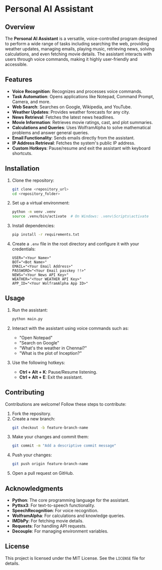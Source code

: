 # Personal AI Assistant

## Overview

The **Personal AI Assistant** is a versatile, voice-controlled program designed to perform a wide range of tasks including searching the web, providing weather updates, managing emails, playing music, retrieving news, solving calculations, and even fetching movie details. The assistant interacts with users through voice commands, making it highly user-friendly and accessible.

## Features

- **Voice Recognition**: Recognizes and processes voice commands.
- **Task Automation**: Opens applications like Notepad, Command Prompt, Camera, and more.
- **Web Search**: Searches on Google, Wikipedia, and YouTube.
- **Weather Updates**: Provides weather forecasts for any city.
- **News Retrieval**: Fetches the latest news headlines.
- **Movie Information**: Retrieves movie ratings, cast, and plot summaries.
- **Calculations and Queries**: Uses WolframAlpha to solve mathematical problems and answer general queries.
- **Email Functionality**: Sends emails directly from the assistant.
- **IP Address Retrieval**: Fetches the system's public IP address.
- **Custom Hotkeys**: Pause/resume and exit the assistant with keyboard shortcuts.

## Installation

1. Clone the repository:
   ```bash
   git clone <repository_url>
   cd <repository_folder>
   ```

2. Set up a virtual environment:
   ```bash
   python -m venv .venv
   source .venv/bin/activate  # On Windows: .venv\Scripts\activate
   ```

3. Install dependencies:
   ```bash
   pip install -r requirements.txt
   ```

4. Create a `.env` file in the root directory and configure it with your credentials:
   ```env
   USER="<Your Name>"
   BOT="<Bot Name>"
   EMAIL="<Your Email Address>"
   PASSWORD="<Your Email passkey !!>"
   NEWS="<Your News API Key>"
   WEATHER="<Your WEATHER API Key>"
   APP_ID="<Your WolframAlpha App ID>"
   ```

## Usage

1. Run the assistant:
   ```bash
   python main.py
   ```

2. Interact with the assistant using voice commands such as:
   - "Open Notepad"
   - "Search on Google"
   - "What's the weather in Chennai?"
   - "What is the plot of Inception?"

3. Use the following hotkeys:
   - **Ctrl + Alt + K**: Pause/Resume listening.
   - **Ctrl + Alt + E**: Exit the assistant.

## Contributing

Contributions are welcome! Follow these steps to contribute:

1. Fork the repository.
2. Create a new branch:
   ```bash
   git checkout -b feature-branch-name
   ```
3. Make your changes and commit them:
   ```bash
   git commit -m "Add a descriptive commit message"
   ```
4. Push your changes:
   ```bash
   git push origin feature-branch-name
   ```
5. Open a pull request on GitHub.

## Acknowledgments

- **Python**: The core programming language for the assistant.
- **Pyttsx3**: For text-to-speech functionality.
- **SpeechRecognition**: For voice recognition.
- **WolframAlpha**: For calculations and knowledge queries.
- **IMDbPy**: For fetching movie details.
- **Requests**: For handling API requests.
- **Decouple**: For managing environment variables.

## License

This project is licensed under the MIT License. See the `LICENSE` file for details.